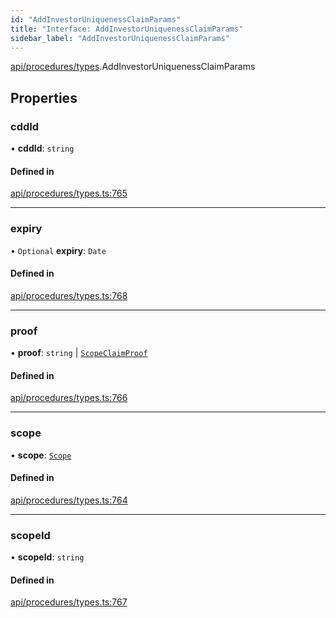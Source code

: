 ```yaml
---
id: "AddInvestorUniquenessClaimParams"
title: "Interface: AddInvestorUniquenessClaimParams"
sidebar_label: "AddInvestorUniquenessClaimParams"
---
```


[api/procedures/types](../../../../../modules/API/Procedures/Types/Types.md).AddInvestorUniquenessClaimParams

## Properties

### cddId

• **cddId**: `string`

#### Defined in

[api/procedures/types.ts:765](https://github.com/PolymeshAssociation/polymesh-sdk/blob/fe2e6dd1d/src/api/procedures/types.ts#L765)

___

### expiry

• `Optional` **expiry**: `Date`

#### Defined in

[api/procedures/types.ts:768](https://github.com/PolymeshAssociation/polymesh-sdk/blob/fe2e6dd1d/src/api/procedures/types.ts#L768)

___

### proof

• **proof**: `string` \| [`ScopeClaimProof`](../ScopeClaimProof/ScopeClaimProof.md)

#### Defined in

[api/procedures/types.ts:766](https://github.com/PolymeshAssociation/polymesh-sdk/blob/fe2e6dd1d/src/api/procedures/types.ts#L766)

___

### scope

• **scope**: [`Scope`](../../../Entities/Types/Scope/Scope.md)

#### Defined in

[api/procedures/types.ts:764](https://github.com/PolymeshAssociation/polymesh-sdk/blob/fe2e6dd1d/src/api/procedures/types.ts#L764)

___

### scopeId

• **scopeId**: `string`

#### Defined in

[api/procedures/types.ts:767](https://github.com/PolymeshAssociation/polymesh-sdk/blob/fe2e6dd1d/src/api/procedures/types.ts#L767)
